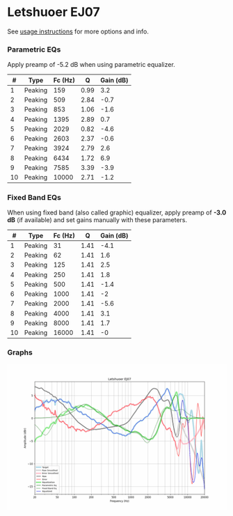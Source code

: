 # Letshuoer EJ07
See [usage instructions](https://github.com/jaakkopasanen/AutoEq#usage) for more options and info.

### Parametric EQs
Apply preamp of -5.2 dB when using parametric equalizer.

|   # | Type    |   Fc (Hz) |    Q |   Gain (dB) |
|-----|---------|-----------|------|-------------|
|   1 | Peaking |       159 | 0.99 |         3.2 |
|   2 | Peaking |       509 | 2.84 |        -0.7 |
|   3 | Peaking |       853 | 1.06 |        -1.6 |
|   4 | Peaking |      1395 | 2.89 |         0.7 |
|   5 | Peaking |      2029 | 0.82 |        -4.6 |
|   6 | Peaking |      2603 | 2.37 |        -0.6 |
|   7 | Peaking |      3924 | 2.79 |         2.6 |
|   8 | Peaking |      6434 | 1.72 |         6.9 |
|   9 | Peaking |      7585 | 3.39 |        -3.9 |
|  10 | Peaking |     10000 | 2.71 |        -1.2 |

### Fixed Band EQs
When using fixed band (also called graphic) equalizer, apply preamp of **-3.0 dB** (if available) and set gains manually with these parameters.

|   # | Type    |   Fc (Hz) |    Q |   Gain (dB) |
|-----|---------|-----------|------|-------------|
|   1 | Peaking |        31 | 1.41 |        -4.1 |
|   2 | Peaking |        62 | 1.41 |         1.6 |
|   3 | Peaking |       125 | 1.41 |         2.5 |
|   4 | Peaking |       250 | 1.41 |         1.8 |
|   5 | Peaking |       500 | 1.41 |        -1.4 |
|   6 | Peaking |      1000 | 1.41 |        -2   |
|   7 | Peaking |      2000 | 1.41 |        -5.6 |
|   8 | Peaking |      4000 | 1.41 |         3.1 |
|   9 | Peaking |      8000 | 1.41 |         1.7 |
|  10 | Peaking |     16000 | 1.41 |        -0   |

### Graphs
![](./Letshuoer%20EJ07.png)
